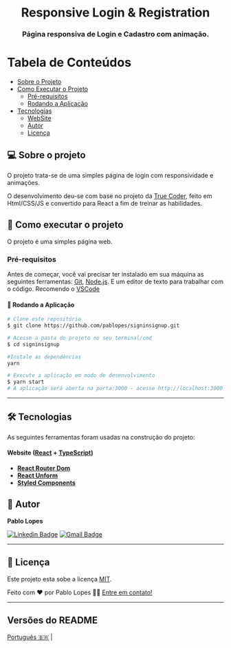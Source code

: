 <h1 align="center">
  Responsive Login & Registration
</h1>

<h3 align="center">
  Página responsiva de Login e Cadastro com animação.
</h3>

Tabela de Conteúdos
=================
<!--ts-->
  * [Sobre o Projeto](#-sobre-o-projeto)
  * [Como Executar o Projeto](#-como-executar-o-projeto)
    * [Pré-requisitos](#-pré-requisitos)
    * [Rodando a Aplicação](#-rodando-a-aplicação)
  * [Tecnologias](#-tecnologias)
    * [WebSite](#user-content-website--react----typescript)
    * [Autor](#-autor)
    * [Licença](#user-content-licença)
<!--te-->
## 💻 Sobre o projeto

O projeto trata-se de uma simples página de login com responsividade e animações.

O desenvolvimento deu-se com base no projeto da [True Coder](https://www.youtube.com/watch?v=piG91X4sV2U), feito em Html/CSS/JS e convertido para React a fim de treinar as habilidades.

## 🚀 Como executar o projeto
O projeto é uma simples página web.

### Pré-requisitos
Antes de começar, você vai precisar ter instalado em sua máquina as seguintes ferramentas:
[Git](https://git-scm.com),
[Node.js](https://nodejs.org/en/).
E um editor de texto para trabalhar com o código. Recomendo o [VSCode](https://code.visualstudio.com/)

#### 🎲 Rodando a Aplicação
```bash
# Clone este repositório
$ git clone https://github.com/pablopes/signinsignup.git
```
```bash
# Acesse a pasta do projeto no seu terminal/cmd
$ cd signinsignup
```
```bash
#Instale as dependências
yarn
```
```bash
# Execute a aplicação em modo de desenvolvimento
$ yarn start
# A aplicação será aberta na porta:3000 - acesse http://localhost:3000
```
---

## 🛠 Tecnologias

As seguintes ferramentas foram usadas na construção do projeto:

#### **Website**  ([React](https://reactjs.org/)  +  [TypeScript](https://www.typescriptlang.org/))

-   **[React Router Dom](https://reactrouter.com/web/guides/quick-start)**
-   **[React Unform](https://unform.dev/)**
-   **[Styled Components](https://styled-components.com/)**

## 🦸 Autor
<b>Pablo Lopes</b>

 [![Linkedin Badge](https://img.shields.io/badge/-Pablo-blue?style=flat-square&logo=Linkedin&logoColor=white&link=https://www.linkedin.com/in/pablopes/)](https://www.linkedin.com/in/pablopes/)
[![Gmail Badge](https://img.shields.io/badge/-pablo.infolopes@gmail.com-c14438?style=flat-square&logo=Gmail&logoColor=white&link=mailto:pablo.infolopes@gmail.com)](mailto:pablo.infolopes@gmail.com)

---

## 📝 Licença

Este projeto esta sobe a licença [MIT](./LICENSE).

Feito com ❤️ por Pablo Lopes 👋🏽 [Entre em contato!](https://www.linkedin.com/in/pablopes/)

---

##  Versões do README

[Português 🇧🇷](./README.md)  |
